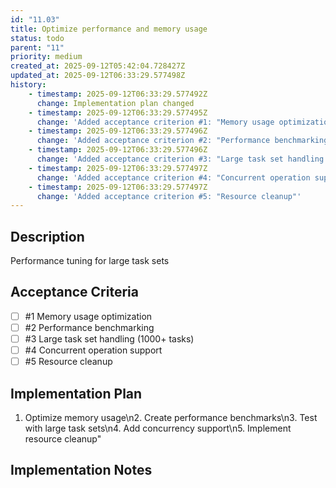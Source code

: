 ```yaml
---
id: "11.03"
title: Optimize performance and memory usage
status: todo
parent: "11"
priority: medium
created_at: 2025-09-12T05:42:04.728427Z
updated_at: 2025-09-12T06:33:29.577498Z
history:
    - timestamp: 2025-09-12T06:33:29.577492Z
      change: Implementation plan changed
    - timestamp: 2025-09-12T06:33:29.577495Z
      change: 'Added acceptance criterion #1: "Memory usage optimization"'
    - timestamp: 2025-09-12T06:33:29.577496Z
      change: 'Added acceptance criterion #2: "Performance benchmarking"'
    - timestamp: 2025-09-12T06:33:29.577496Z
      change: 'Added acceptance criterion #3: "Large task set handling (1000+ tasks)"'
    - timestamp: 2025-09-12T06:33:29.577497Z
      change: 'Added acceptance criterion #4: "Concurrent operation support"'
    - timestamp: 2025-09-12T06:33:29.577497Z
      change: 'Added acceptance criterion #5: "Resource cleanup"'
---
```

## Description

Performance tuning for large task sets

## Acceptance Criteria
<!-- AC:BEGIN -->

- [ ] #1 Memory usage optimization
- [ ] #2 Performance benchmarking
- [ ] #3 Large task set handling (1000+ tasks)
- [ ] #4 Concurrent operation support
- [ ] #5 Resource cleanup

<!-- AC:END -->

## Implementation Plan

1. Optimize memory usage\n2. Create performance benchmarks\n3. Test with large task sets\n4. Add concurrency support\n5. Implement resource cleanup"

## Implementation Notes


